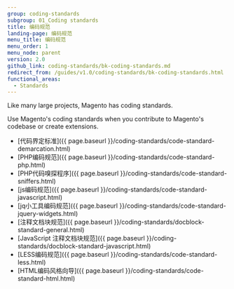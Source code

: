```yaml
---
group: coding-standards
subgroup: 01_Coding standards
title: 编码规范
landing-page: 编码规范
menu_title: 编码规范
menu_order: 1
menu_node: parent
version: 2.0
github_link: coding-standards/bk-coding-standards.md
redirect_from: /guides/v1.0/coding-standards/bk-coding-standards.html
functional_areas:
  - Standards
---
```

<!-- This topic is referred to from Magento 2 code! Don't change the {% glossarytooltip a05c59d3-77b9-47d0-92a1-2cbffe3f8622 %}URL{% endglossarytooltip %} without informing engineering! -->
<!-- Referring file: contributing.md owned by core -->


Like many large projects, Magento has coding standards. 

Use Magento's coding standards when you contribute to Magento's codebase or create extensions.

- [代码界定标准]({{ page.baseurl }}/coding-standards/code-standard-demarcation.html)
- [PHP编码规范]({{ page.baseurl }}/coding-standards/code-standard-php.html)
- [PHP代码嗅探程序]({{ page.baseurl }}/coding-standards/code-standard-sniffers.html)
- [js编码规范]({{ page.baseurl }}/coding-standards/code-standard-javascript.html)
- [jq小工具编码规范]({{ page.baseurl }}/coding-standards/code-standard-jquery-widgets.html)
- [注释文档块规范]({{ page.baseurl }}/coding-standards/docblock-standard-general.html)
- [JavaScript 注释文档块规范]({{ page.baseurl }}/coding-standards/docblock-standard-javascript.html)
- [LESS编码规范]({{ page.baseurl }}/coding-standards/code-standard-less.html)
- [HTML编码风格向导]({{ page.baseurl }}/coding-standards/code-standard-html.html)
